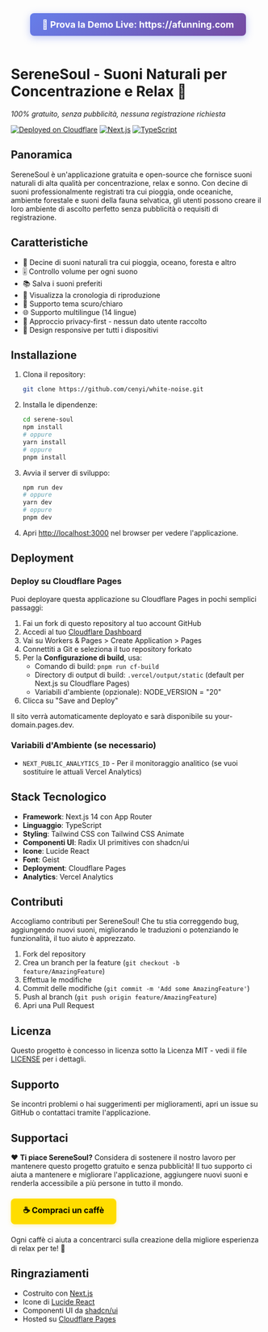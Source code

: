 <div align="center">
  <a href="https://afunning.com" style="display: inline-block; padding: 12px 24px; background: linear-gradient(135deg, #667eea 0%, #764ba2 100%); color: white; text-decoration: none; border-radius: 8px; font-size: 18px; font-weight: bold; margin-bottom: 20px; box-shadow: 0 4px 15px rgba(102, 126, 234, 0.4);">
    🚀 Prova la Demo Live: https://afunning.com
  </a>
</div>

# SereneSoul - Suoni Naturali per Concentrazione e Relax 🌿

*100% gratuito, senza pubblicità, nessuna registrazione richiesta*

[![Deployed on Cloudflare](https://img.shields.io/badge/Deployed%20on-Vercel-black?style=for-the-badge&logo=vercel)](https://afunning.com)
[![Next.js](https://img.shields.io/badge/Next.js-14-black?style=for-the-badge&logo=next.js)](https://nextjs.org/)
[![TypeScript](https://img.shields.io/badge/TypeScript-5-black?style=for-the-badge&logo=typescript)](https://www.typescriptlang.org/)

## Panoramica

SereneSoul è un'applicazione gratuita e open-source che fornisce suoni naturali di alta qualità per concentrazione, relax e sonno. Con decine di suoni professionalmente registrati tra cui pioggia, onde oceaniche, ambiente forestale e suoni della fauna selvatica, gli utenti possono creare il loro ambiente di ascolto perfetto senza pubblicità o requisiti di registrazione.

## Caratteristiche
- 🎵 Decine di suoni naturali tra cui pioggia, oceano, foresta e altro
- 🎚️ Controllo volume per ogni suono
- 📚 Salva i suoni preferiti
- 📜 Visualizza la cronologia di riproduzione
- 🎨 Supporto tema scuro/chiaro
- 🌐 Supporto multilingue (14 lingue)
- 🔐 Approccio privacy-first - nessun dato utente raccolto
- 📱 Design responsive per tutti i dispositivi

## Installazione

1. Clona il repository:
   ```bash
   git clone https://github.com/cenyi/white-noise.git
   ```

2. Installa le dipendenze:
   ```bash
   cd serene-soul
   npm install
   # oppure
   yarn install
   # oppure
   pnpm install
   ```

3. Avvia il server di sviluppo:
   ```bash
   npm run dev
   # oppure
   yarn dev
   # oppure
   pnpm dev
   ```

4. Apri [http://localhost:3000](http://localhost:3000) nel browser per vedere l'applicazione.

## Deployment

### Deploy su Cloudflare Pages

Puoi deployare questa applicazione su Cloudflare Pages in pochi semplici passaggi:

1. Fai un fork di questo repository al tuo account GitHub
2. Accedi al tuo [Cloudflare Dashboard](https://dash.cloudflare.com/)
3. Vai su Workers & Pages > Create Application > Pages
4. Connettiti a Git e seleziona il tuo repository forkato
5. Per la **Configurazione di build**, usa:
   - Comando di build: `pnpm run cf-build`
   - Directory di output di build: `.vercel/output/static` (default per Next.js su Cloudflare Pages)
   - Variabili d'ambiente (opzionale): NODE_VERSION = "20"
6. Clicca su "Save and Deploy"

Il sito verrà automaticamente deployato e sarà disponibile su your-domain.pages.dev.

### Variabili d'Ambiente (se necessario)
- `NEXT_PUBLIC_ANALYTICS_ID` - Per il monitoraggio analitico (se vuoi sostituire le attuali Vercel Analytics)

## Stack Tecnologico
- **Framework**: Next.js 14 con App Router
- **Linguaggio**: TypeScript
- **Styling**: Tailwind CSS con Tailwind CSS Animate
- **Componenti UI**: Radix UI primitives con shadcn/ui
- **Icone**: Lucide React
- **Font**: Geist
- **Deployment**: Cloudflare Pages
- **Analytics**: Vercel Analytics

## Contributi

Accogliamo contributi per SereneSoul! Che tu stia correggendo bug, aggiungendo nuovi suoni, migliorando le traduzioni o potenziando le funzionalità, il tuo aiuto è apprezzato.

1. Fork del repository
2. Crea un branch per la feature (`git checkout -b feature/AmazingFeature`)
3. Effettua le modifiche
4. Commit delle modifiche (`git commit -m 'Add some AmazingFeature'`)
5. Push al branch (`git push origin feature/AmazingFeature`)
6. Apri una Pull Request

## Licenza

Questo progetto è concesso in licenza sotto la Licenza MIT - vedi il file [LICENSE](../LICENSE) per i dettagli.

## Supporto

Se incontri problemi o hai suggerimenti per miglioramenti, apri un issue su GitHub o contattaci tramite l'applicazione.

## Supportaci

❤️ **Ti piace SereneSoul?** Considera di sostenere il nostro lavoro per mantenere questo progetto gratuito e senza pubblicità! Il tuo supporto ci aiuta a mantenere e migliorare l'applicazione, aggiungere nuovi suoni e renderla accessibile a più persone in tutto il mondo.

<a href="https://www.buymeacoffee.com/moca" style="display: inline-block; padding: 12px 24px; background: #FFDD00; color: #000000; text-decoration: none; border-radius: 8px; font-size: 16px; font-weight: bold; margin: 8px 0; box-shadow: 0 2px 8px rgba(255, 221, 0, 0.3);">
    ☕ Compraci un caffè
</a>

Ogni caffè ci aiuta a concentrarci sulla creazione della migliore esperienza di relax per te! 🌿

## Ringraziamenti

- Costruito con [Next.js](https://nextjs.org/)
- Icone di [Lucide React](https://lucide.dev/)
- Componenti UI da [shadcn/ui](https://ui.shadcn.com/)
- Hosted su [Cloudflare Pages](https://pages.cloudflare.com/)